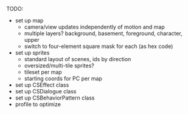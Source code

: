 TODO:

- set up map
    - camera/view updates independently of motion and map
    - multiple layers?
        background, basement, foreground, character, upper
    - switch to four-element square mask for each (as hex code)
- set up sprites
    - standard layout of scenes, ids by direction
    - oversized/multi-tile sprites?
    - tileset per map
    - starting coords for PC per map
- set up CSEffect class
- set up CSDialogue class
- set up CSBehaviorPattern class
- profile to optimize
